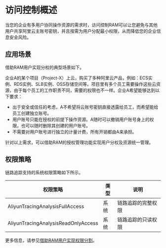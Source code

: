 # 访问控制概述

当您的企业有多用户协同操作资源的需求时，访问控制RAM可以让您避免与其他用户共享阿里云主账号密钥，并且按需为用户分配最小权限，从而降低您的企业信息安全风险。

## 应用场景

借助RAM用户实现分权的典型场景如下。

企业A的某个项目（Project-X）上云，购买了多种阿里云产品，例如：ECS实例、RDS实例、SLB实例、OSS存储空间等。项目里有多个员工需要操作这些云资源，由于每个员工的工作职责不同，需要的权限也不一样。企业A希望能够达到以下要求：

-   出于安全或信任的考虑，A不希望将云账号密钥直接透露给员工，而希望能给员工创建独立账号。
-   用户账号只能在授权的前提下操作资源。A随时可以撤销用户账号身上的权限，也可以随时删除其创建的用户账号。
-   不需要对用户账号进行独立的计量计费，所有开销都由A来承担。

针对以上需求，可以借助RAM的授权管理功能实现用户分权及资源统一管理。

## 权限策略

链路追踪支持的系统权限策略如下所示。

|权限策略|类型|说明|
|----|--|--|
|AliyunTracingAnalysisFullAccess|系统|链路追踪的完整权限|
|AliyunTracingAnalysisReadOnlyAccess|系统|链路追踪的只读权限|

更多信息，请参见[借助RAM用户实现权限分割](/cn.zh-CN/访问控制/借助RAM用户实现分权.md)。

